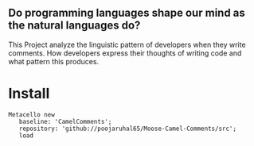 ## Do programming languages shape our mind as the natural languages do?
This Project analyze the linguistic pattern of developers when they write comments. 
How developers express their thoughts of writing code and what pattern this produces.

# Install
```smalltalk
Metacello new
   baseline: 'CamelComments';
   repository: 'github://poojaruhal65/Moose-Camel-Comments/src';
   load

